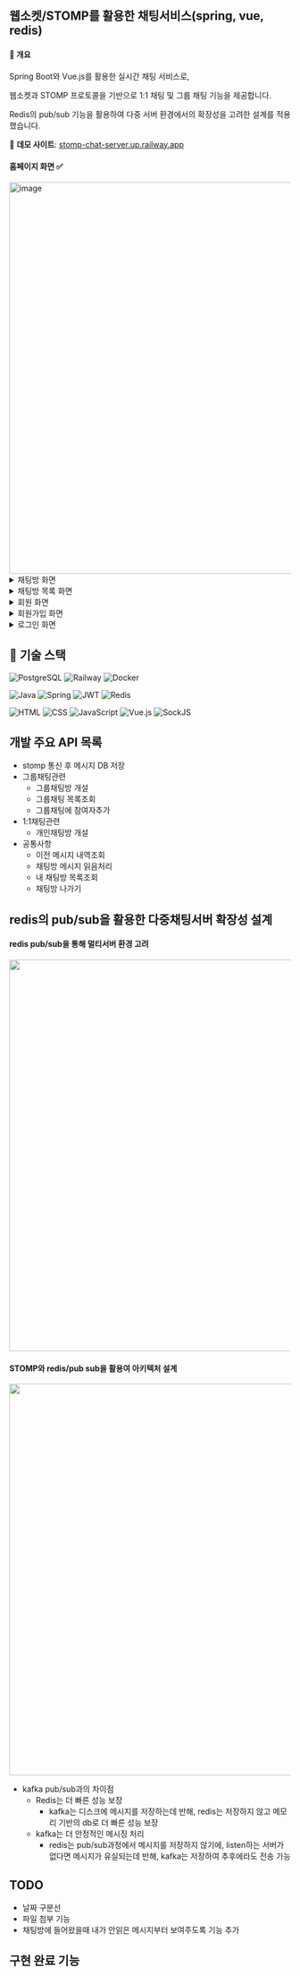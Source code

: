 ## 웹소켓/STOMP를 활용한 채팅서비스(spring, vue, redis)

#### 📝 개요
Spring Boot와 Vue.js를 활용한 실시간 채팅 서비스로,

웹소켓과 STOMP 프로토콜을 기반으로 1:1 채팅 및 그룹 채팅 기능을 제공합니다.

Redis의 pub/sub 기능을 활용하여 다중 서버 환경에서의 확장성을 고려한 설계를 적용했습니다.

🔗 **데모 사이트**: [stomp-chat-server.up.railway.app](https://stomp-chat-server.up.railway.app/)

#### 홈페이지 화면 ✅
<img width="700" alt="image" src="https://github.com/user-attachments/assets/2e0ec3ea-ca4e-45e8-9533-58f348388acf" />

<details>
  <summary>채팅방 화면</summary>
    <img width="700" alt="image" src="https://github.com/user-attachments/assets/cf7d1f92-7428-406d-9c62-b260d1758a55" />
</details>

<details>
  <summary>채팅방 목록 화면</summary>
    <img width="700" alt="image" src="https://github.com/user-attachments/assets/fa546ef6-3d7d-49dc-b5b3-fc5bea169213" />
</details>

<details>
  <summary>회원 화면</summary>
    <img width="700" alt="image" src="https://github.com/user-attachments/assets/cbcfbd8b-26a1-4e1c-832a-0cab599bb21e" />
</details>

<details>
  <summary>회원가입 화면</summary>
    <img width="700" alt="image" src="https://github.com/user-attachments/assets/392aa64e-1854-43c1-9980-e6f28f744188" />
</details>

<details>
  <summary>로그인 화면</summary>
    <img width="700" alt="image" src="https://github.com/user-attachments/assets/37b9bb36-7e54-411f-9519-26ac06180056" />
</details>

## 🔧 기술 스택

![PostgreSQL](https://img.shields.io/badge/PostgreSQL-316192?style=flat&logo=postgresql&logoColor=white)
![Railway](https://img.shields.io/badge/Railway-0B0D0E?style=flat&logo=railway&logoColor=white)
![Docker](https://img.shields.io/badge/Docker-2496ED?style=flat&logo=docker&logoColor=white)

![Java](https://img.shields.io/badge/Java-ED8B00?style=flat&logo=openjdk&logoColor=white)
![Spring](https://img.shields.io/badge/Spring-6DB33F?style=flat&logo=spring&logoColor=white)
![JWT](https://img.shields.io/badge/JWT-000000?style=flat&logo=JSON%20web%20tokens&logoColor=white)
![Redis](https://img.shields.io/badge/Redis-DC382D?style=flat&logo=redis&logoColor=white)

![HTML](https://img.shields.io/badge/HTML5-E34F26?style=flat&logo=html5&logoColor=white)
![CSS](https://img.shields.io/badge/CSS3-1572B6?style=flat&logo=css3&logoColor=white)
![JavaScript](https://img.shields.io/badge/JavaScript-F7DF1E?style=flat&logo=javascript&logoColor=black)
![Vue.js](https://img.shields.io/badge/Vue.js-4FC08D?style=flat&logo=vue.js&logoColor=white)
![SockJS](https://img.shields.io/badge/SockJS-000000?style=flat&logo=socket.io&logoColor=white)


## 개발 주요 API 목록
- stomp 통신 후 메시지 DB 저장
- 그룹채팅관련
  - 그룹채팅방 개설
  - 그룹채팅 목록조회
  - 그룹채팅에 참여자추가
- 1:1채팅관련
  - 개인채팅방 개설
- 공통사항
  - 이전 메시지 내역조회
  - 채팅방 메시지 읽음처리
  - 내 채팅방 목록조회
  - 채팅방 나가기

## redis의 pub/sub을 활용한 다중채팅서버 확장성 설계
#### redis pub/sub을 통해 멀티서버 환경 고려
<img src="https://github.com/user-attachments/assets/87031ec1-c754-48b7-8dbf-9c7683ec8d74" width="700" />

#### STOMP와 redis/pub sub을 활용여 아키텍처 설계
<img src="https://github.com/user-attachments/assets/ba2c82fe-d148-4289-aae5-449b1cc32d03" width="700" />

- kafka pub/sub과의 차이점
    - Redis는 더 빠른 성능 보장
        - kafka는 디스크에 메시지를 저장하는데 반해, redis는 저장하지 않고 메모리 기반의 db로 더 빠른 성능 보장
    - kafka는 더 안정적인 메시징 처리
        - redis는 pub/sub과정에서 메시지를 저장하지 않기에, listen하는 서버가 없다면 메시지가 유실되는데 반해, kafka는 저장하여 추후에라도 전송 가능

## TODO
- 날짜 구분선
- 파일 첨부 기능
- 채팅방에 들어왔을때 내가 안읽은 메시지부터 보여주도록 기능 추가

## 구현 완료 기능
